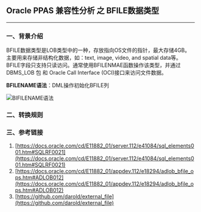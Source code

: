 ## Oracle PPAS 兼容性分析 之 BFILE数据类型
---

### 一、背景介绍
BFILE数据类型是LOB类型中的一种，存放指向OS文件的指针，最大存储4GB。主要用来存储非结构化数据，如：text, image, video, and spatial data等。BFILE字段只支持只读访问。通常使用BFILENMAE函数操作该类型，并通过DBMS_LOB 包 和 Oracle Call Interface (OCI)接口来访问文件数据。

**BFILENAME语法**：DML操作初始化BFILE列

![BIFILENAME语法](https://docs.oracle.com/cd/E11882_01/server.112/e41084/img/bfilename.gif)





### 二、转换规则


### 三、参考链接
1. [https://docs.oracle.com/cd/E11882_01/server.112/e41084/sql_elements001.htm#SQLRF0021](https://docs.oracle.com/cd/E11882_01/server.112/e41084/sql_elements001.htm#SQLRF0021)
2. [https://docs.oracle.com/cd/E11882_01/appdev.112/e18294/adlob_bfile_ops.htm#ADLOB012](https://docs.oracle.com/cd/E11882_01/appdev.112/e18294/adlob_bfile_ops.htm#ADLOB012)
3. [https://github.com/darold/external_file](https://github.com/darold/external_file)
